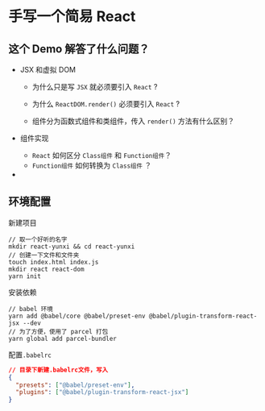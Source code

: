 # 手写一个简易 React

## 这个 Demo 解答了什么问题？

- JSX 和虚拟 DOM

  - 为什么只是写 `JSX` 就必须要引入 `React` ?

  - 为什么 `ReactDOM.render()` 必须要引入 `React` ?
  - 组件分为函数式组件和类组件，传入 `render()` 方法有什么区别？

- 组件实现
  
  - `React` 如何区分 `Class组件` 和 `Function组件`？
  - `Function组件` 如何转换为 `Class组件` ？
  
- 

## 环境配置

新建项目

```
// 取一个好听的名字
mkdir react-yunxi && cd react-yunxi
// 创建一下文件和文件夹
touch index.html index.js
mkdir react react-dom
yarn init
```

安装依赖

```
// babel 环境
yarn add @babel/core @babel/preset-env @babel/plugin-transform-react-jsx --dev
// 为了方便，使用了 parcel 打包
yarn global add parcel-bundler
```

配置`.babelrc`

```json
// 目录下新建.babelrc文件，写入
{
  "presets": ["@babel/preset-env"],
  "plugins": ["@babel/plugin-transform-react-jsx"]
}
```
